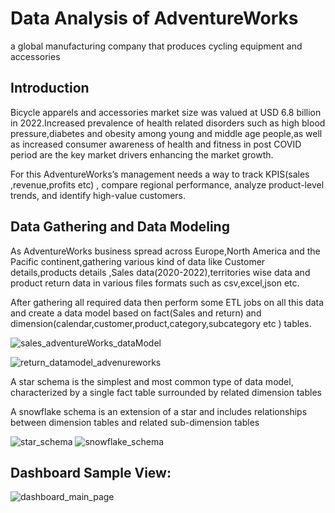 # Data Analysis of AdventureWorks
a global manufacturing company that produces cycling equipment and accessories

## Introduction
Bicycle apparels and accessories market size was valued at USD 6.8 billion in 2022.Increased prevalence of health related disorders such as high blood pressure,diabetes and obesity among young and middle age people,as well as increased consumer awareness of health and fitness in post COVID period are the key market drivers enhancing the market growth.

For this AdventureWorks’s management needs a way to track KPIS(sales ,revenue,profits etc) , compare regional performance, analyze product-level trends, and identify high-value customers.

## Data Gathering and Data Modeling
As AdventureWorks business spread across Europe,North America and the Pacific continent,gathering various kind of data like Customer details,products details ,Sales data(2020-2022),territories wise data and product return data in various files formats such as csv,excel,json etc.

After gathering all required data then perform some ETL jobs on all this data and create a data model based on fact(Sales and return) and dimension(calendar,customer,product,category,subcategory etc ) tables.

![sales_adventureWorks_dataModel](https://github.com/niladri-dey/AdventureWorks---D2C-bicycle-manufacturing-company-Data-Analytics/assets/63118910/1a9eb57d-9b07-427d-a743-465ac942544f)

![return_datamodel_advenureworks](https://github.com/niladri-dey/AdventureWorks---D2C-bicycle-manufacturing-company-Data-Analytics/assets/63118910/23344583-e51d-4cc2-b96c-33f78c9dbaa0)


A star schema is the simplest and most common type of data model, characterized by a single fact table surrounded by related dimension tables

A snowflake schema is an extension of a star and includes relationships between dimension tables and related sub-dimension tables


![star_schema](https://github.com/niladri-dey/AdventureWorks---D2C-bicycle-manufacturing-company-Data-Analytics/assets/63118910/6984e8b8-cb4f-46b9-9d3f-3d1c4b2d9e2e)
![snowflake_schema](https://github.com/niladri-dey/AdventureWorks---D2C-bicycle-manufacturing-company-Data-Analytics/assets/63118910/69551924-3cdf-470b-a2f3-b5f994f30a98)

## Dashboard Sample View:
![dashboard_main_page](https://github.com/niladri-dey/AdventureWorks---D2C-bicycle-manufacturing-company-Data-Analytics/assets/63118910/8cbeda21-511a-435a-9da8-175be8cbf7ef)







